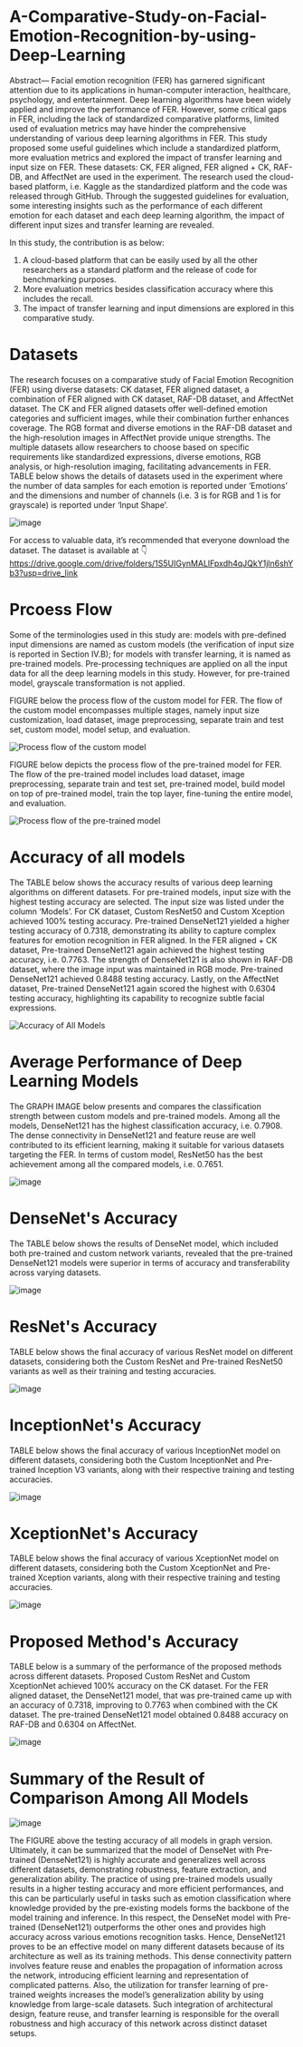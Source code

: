 # A-Comparative-Study-on-Facial-Emotion-Recognition-by-using-Deep-Learning

Abstract— Facial emotion recognition (FER) has garnered significant attention due to its applications in human-computer interaction, healthcare, psychology, and entertainment. Deep learning algorithms have been widely applied and improve the performance of FER. However, some critical gaps in FER, including the lack of standardized comparative platforms, limited used of evaluation metrics may have hinder the comprehensive understanding of various deep learning algorithms in FER. This study proposed some useful guidelines which include a standardized platform, more evaluation metrics and explored the impact of transfer learning and input size on FER. These datasets: CK, FER aligned, FER aligned + CK, RAF-DB, and AffectNet are used in the experiment. The research used the cloud-based platform, i.e. Kaggle as the standardized platform and the code was released through GitHub. Through the suggested guidelines for evaluation, some interesting insights such as the performance of each different emotion for each dataset and each deep learning algorithm, the impact of different input sizes and transfer learning are revealed.

In this study, the contribution is as below: 
1.	A cloud-based platform that can be easily used by all the other researchers as a standard platform and the release of code for benchmarking purposes.
2.	More evaluation metrics besides classification accuracy where this includes the recall.
3.	The impact of transfer learning and input dimensions are explored in this comparative study. 


# Datasets

The research focuses on a comparative study of Facial Emotion Recognition (FER) using diverse datasets: CK dataset, FER aligned dataset, a combination of FER aligned with CK dataset, RAF-DB dataset, and AffectNet dataset. The CK and FER aligned datasets offer well-defined emotion categories and sufficient images, while their combination further enhances coverage. The RGB format and diverse emotions in the RAF-DB dataset and the high-resolution images in AffectNet provide unique strengths. The multiple datasets allow researchers to choose based on specific requirements like standardized expressions, diverse emotions, RGB analysis, or high-resolution imaging, facilitating advancements in FER. TABLE below shows the details of datasets used in the experiment where the number of data samples for each emotion is reported under ‘Emotions’ and the dimensions and number of channels (i.e. 3 is for RGB and 1 is for grayscale) is reported under ‘Input Shape’.

![image](https://github.com/JoskenGan/A-Comparative-Study-On-Facial-Emotion-Recognition/assets/168083511/8d52871d-30f0-4b94-ab3c-0f4ffabbc95c)


For access to valuable data, it’s recommended that everyone download the dataset. The dataset is available at 👇https://drive.google.com/drive/folders/1S5UIGynMALlFpxdh4qJQkY1jln6shYb3?usp=drive_link 

# Prcoess Flow

Some of the terminologies used in this study are: models with pre-defined input dimensions are named as custom models (the verification of input size is reported in Section IV.B); for models with transfer learning, it is named as pre-trained models. Pre-processing techniques are applied on all the input data for all the deep learning models in this study. However, for pre-trained model, grayscale transformation is not applied.

FIGURE below the process flow of the custom model for FER. The flow of the custom model encompasses multiple stages, namely input size customization, load dataset, image preprocessing, separate train and test set, custom model, model setup, and evaluation. 

![Process flow of the custom model](https://github.com/JoskenGan/A-Comparative-Study-On-Facial-Emotion-Recognition/assets/168083511/12062557-4c68-4a27-b4bd-fdde93577349)

FIGURE below depicts the process flow of the pre-trained model for FER. The flow of the pre-trained  model includes load dataset, image preprocessing, separate train and test set, pre-trained model, build model on top of pre-trained model, train the top layer, fine-tuning the entire model, and evaluation.

![Process flow of the pre-trained model](https://github.com/JoskenGan/A-Comparative-Study-On-Facial-Emotion-Recognition/assets/168083511/e6df8140-6912-4b21-bf74-079046ea2e0e)


# Accuracy of all models

The TABLE below shows the accuracy results of various deep learning algorithms on different datasets. For pre-trained models, input size with the highest testing accuracy are selected. The input size was listed under the column ‘Models’. For CK dataset, Custom ResNet50 and Custom Xception achieved 100% testing accuracy. Pre-trained DenseNet121 yielded a higher testing accuracy of 0.7318, demonstrating its ability to capture complex features for emotion recognition in FER aligned. In the FER aligned + CK dataset, Pre-trained DenseNet121 again achieved the highest testing accuracy, i.e. 0.7763. The strength of DenseNet121 is also shown in RAF-DB dataset, where the image input was maintained in RGB mode. Pre-trained DenseNet121 achieved 0.8488 testing accuracy. Lastly, on the AffectNet dataset, Pre-trained DenseNet121 again scored the highest with 0.6304 testing accuracy, highlighting its capability to recognize subtle facial expressions. 

![Accuracy of All Models](https://github.com/JoskenGan/A-Comparative-Study-On-Facial-Emotion-Recognition/assets/168083511/8f6554c1-5f91-486c-8524-1e4000727bf0)

# Average Performance of Deep Learning Models

The GRAPH IMAGE below presents and compares the classification strength between custom models and pre-trained models.  Among all the models, DenseNet121 has the highest classification accuracy, i.e. 0.7908. The dense connectivity in DenseNet121 and feature reuse are well contributed to its efficient learning, making it suitable for various datasets targeting the FER. In terms of custom model, ResNet50 has the best achievement among all the compared models, i.e. 0.7651.

![image](https://github.com/JoskenGan/A-Comparative-Study-On-Facial-Emotion-Recognition/assets/168083511/4d651ba4-3f3c-4b97-b7c6-97728bca7d5d)






# DenseNet's Accuracy

The TABLE below shows the results of DenseNet model, which included both pre-trained and custom network variants, revealed that the pre-trained DenseNet121 models were superior in terms of accuracy and transferability across varying datasets.

![image](https://github.com/JoskenGan/A-Comparative-Study-On-Facial-Emotion-Recognition/assets/168083511/b87a1d22-3948-48e9-9b3c-dd9a9f8e45a0)


# ResNet's Accuracy

TABLE below shows the final accuracy of various ResNet model on different datasets, considering both the Custom ResNet and Pre-trained ResNet50 variants as well as their training and testing accuracies.

![image](https://github.com/JoskenGan/A-Comparative-Study-On-Facial-Emotion-Recognition/assets/168083511/002f6c5a-5a68-48cb-a13a-354c0dae986e)


# InceptionNet's Accuracy

TABLE below shows the final accuracy of various InceptionNet model on different datasets, considering both the Custom InceptionNet and Pre-trained Inception V3 variants, along with their respective training and testing accuracies.

![image](https://github.com/JoskenGan/A-Comparative-Study-On-Facial-Emotion-Recognition/assets/168083511/b9e6d707-c19d-4298-9072-fd2617da6e65)


# XceptionNet's Accuracy

TABLE below shows the final accuracy of various XceptionNet model on different datasets, considering both the Custom XceptionNet and Pre-trained Xception variants, along with their respective training and testing accuracies.

![image](https://github.com/JoskenGan/A-Comparative-Study-On-Facial-Emotion-Recognition/assets/168083511/56e8fc1a-93d9-478d-bd1d-7379ae4f5197)


# Proposed Method's Accuracy

TABLE below is a summary of the performance of the proposed methods across different datasets. Proposed Custom ResNet and Custom XceptionNet achieved 100% accuracy on the CK dataset. For the FER aligned dataset, the DenseNet121 model, that was pre-trained came up with an accuracy of 0.7318, improving to 0.7763 when combined with the CK dataset. The pre-trained DenseNet121 model obtained 0.8488 accuracy on RAF-DB and 0.6304 on AffectNet.

![image](https://github.com/JoskenGan/A-Comparative-Study-On-Facial-Emotion-Recognition/assets/168083511/06e1d6b4-1186-4c30-be62-cfb0e61bb8ca)


# Summary of the Result of Comparison Among All Models

![image](https://github.com/JoskenGan/A-Comparative-Study-On-Facial-Emotion-Recognition/assets/168083511/721c44ef-aef5-4b1a-bb7d-cc93263ac6e0)


The FIGURE above the testing accuracy of all models in graph version. Ultimately, it can be summarized that the model of DenseNet with Pre-trained (DenseNet121) is highly accurate and generalizes well across different datasets, demonstrating robustness, feature extraction, and generalization ability. The practice of using pre-trained models usually results in a higher testing accuracy and more efficient performances, and this can be particularly useful in tasks such as emotion classification where knowledge provided by the pre-existing models forms the backbone of the model training and inference. In this respect, the DenseNet model with Pre-trained (DenseNet121) outperforms the other ones and provides high accuracy across various emotions recognition tasks. Hence, DenseNet121 proves to be an effective model on many different datasets because of its architecture as well as its training methods. This dense connectivity pattern involves feature reuse and enables the propagation of information across the network, introducing efficient learning and representation of complicated patterns. Also, the utilization for transfer learning of pre-trained weights increases the model’s generalization ability by using knowledge from large-scale datasets. Such integration of architectural design, feature reuse, and transfer learning is responsible for the overall robustness and high accuracy of this network across distinct dataset setups. 
